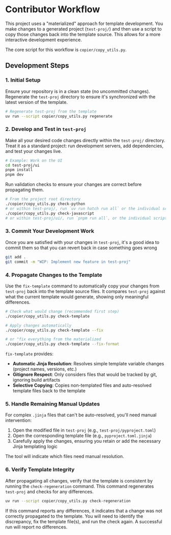 # Contributor Workflow

This project uses a "materialized" approach for template development. You make changes to a generated project (`test-proj/`) and then use a script to copy those changes back into the template source. This allows for a more interactive development experience.

The core script for this workflow is `copier/copy_utils.py`.

## Development Steps

### 1. Initial Setup

Ensure your repository is in a clean state (no uncommitted changes). Regenerate the `test-proj` directory to ensure it's synchronized with the latest version of the template.

```bash
# Regenerate test-proj from the template
uv run --script copier/copy_utils.py regenerate
```

### 2. Develop and Test in `test-proj`

Make all your desired code changes directly within the `test-proj/` directory. Treat it as a standard project: run development servers, add dependencies, and test your changes live.

```bash
# Example: Work on the UI
cd test-proj/ui
pnpm install
pnpm dev
```

Run validation checks to ensure your changes are correct before propagating them.

```bash
# From the project root directory
./copier/copy_utils.py check-python
# or within test-proj/, run `uv run hatch run all` or the individual script commands, such as `uv run hatch run format`
./copier/copy_utils.py check-javascript
# or within test-proj/ui/, run `pnpm run all`, or the individual script commands such as `pnpm run format`
```

### 3. Commit Your Development Work

Once you are satisfied with your changes in `test-proj`, it's a good idea to commit them so that you can revert back in case something goes wrong

```bash
git add .
git commit -m "WIP: Implement new feature in test-proj"
```

### 4. Propagate Changes to the Template

Use the `fix-template` command to automatically copy your changes from `test-proj` back into the template source files. It compares `test-proj` against what the current template would generate, showing only meaningful differences.

```bash
# Check what would change (recommended first step)
./copier/copy_utils.py check-template

# Apply changes automatically
./copier/copy_utils.py check-template --fix

# or "fix everything from the materialized
./copier/copy_utils.py check-template --fix-format
```

`fix-template` provides:

- **Automatic Jinja Resolution**: Resolves simple template variable changes (project names, versions, etc.)
- **Gitignore Respect**: Only considers files that would be tracked by git, ignoring build artifacts
- **Selective Copying**: Copies non-templated files and auto-resolved template files back to the template

### 5. Handle Remaining Manual Updates

For complex `.jinja` files that can't be auto-resolved, you'll need manual intervention:

1. Open the modified file in `test-proj` (e.g., `test-proj/pyproject.toml`)
2. Open the corresponding template file (e.g., `pyproject.toml.jinja`)
3. Carefully apply the changes, ensuring you retain or add the necessary Jinja templating logic

The tool will indicate which files need manual resolution.

### 6. Verify Template Integrity

After propagating all changes, verify that the template is consistent by running the `check-regeneration` command. This command regenerates `test-proj` and checks for any differences.

```bash
uv run --script copier/copy_utils.py check-regeneration
```

If this command reports any differences, it indicates that a change was not correctly propagated to the template. You will need to identify the discrepancy, fix the template file(s), and run the check again. A successful run will report no differences.
